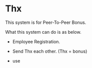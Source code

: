 # Thx

This system is for Peer-To-Peer Bonus.

What this system can do is as below.

* Employee Registration.
* Send Thx each other. (Thx = bonus)

* use
